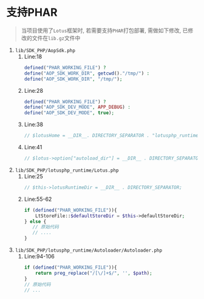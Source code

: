# 支持PHAR

> 当项目使用了`Lotus`框架时, 若需要支持`PHAR`打包部署, 需做如下修改, 已修改的文件在`lib.gz`文件中

1. `lib/SDK_PHP/AopSdk.php`
    1. Line:18
        ```php
        defined("PHAR_WORKING_FILE") ? 
        define("AOP_SDK_WORK_DIR", getcwd()."/tmp/") : 
        define("AOP_SDK_WORK_DIR", "/tmp/");
        ```
    1. Line:28
        ```php
        defined("PHAR_WORKING_FILE") ? 
        define("AOP_SDK_DEV_MODE", APP_DEBUG) : 
        define("AOP_SDK_DEV_MODE", true);
        ```
    1. Line:38
        ```php
        // $lotusHome = __DIR__. DIRECTORY_SEPARATOR . "lotusphp_runtime" . DIRECTORY_SEPARATOR;
        ```
    1. Line:41    
        ```php
        // $lotus->option["autoload_dir"] = __DIR__ . DIRECTORY_SEPARATOR . 'aop';
        ```
1. `lib/SDK_PHP/lotusphp_runtime/Lotus.php`
    1. Line:25
        ```php
        // $this->lotusRuntimeDir = __DIR__ . DIRECTORY_SEPARATOR;
        ```
    1. Line:55-62
        ```php
        if (defined("PHAR_WORKING_FILE")){
            LtStoreFile::$defaultStoreDir = $this->defaultStoreDir;
        } else {
           // 原始代码
           // ....
        }
        ```
1. `lib/SDK_PHP/lotusphp_runtime/Autoloader/Autoloader.php`
    1. Line:94-106
        ```php
        if (defined("PHAR_WORKING_FILE")){
            return preg_replace("/[\/]+$/", '', $path);
        }
        // 原始代码
        // ...
        ```




